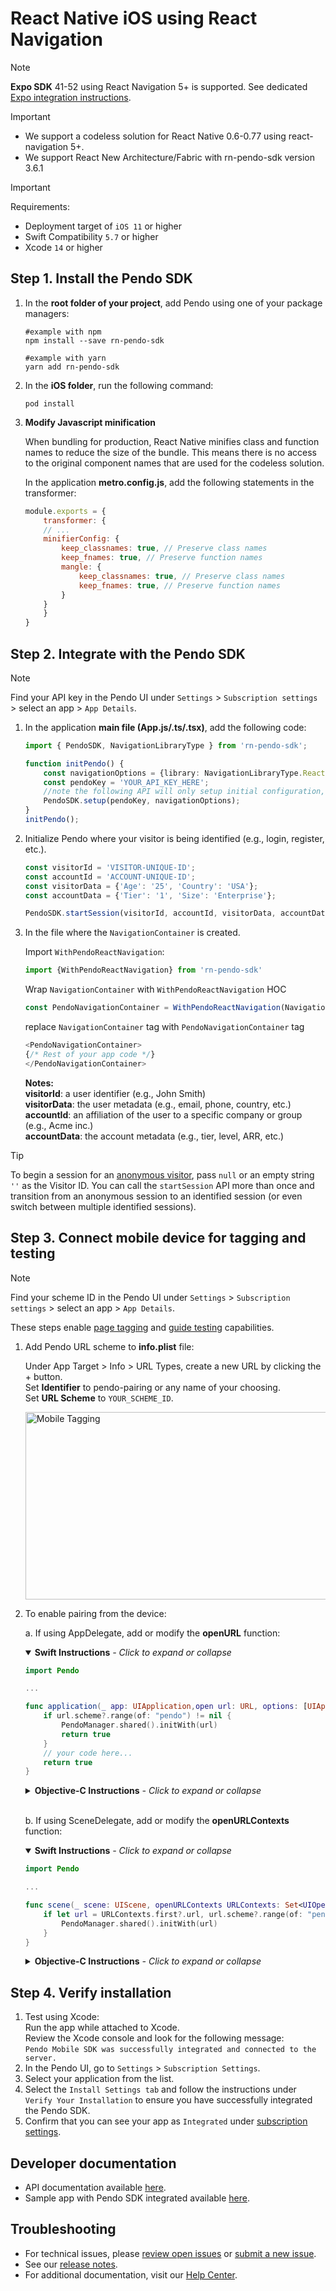 # React Native iOS using React Navigation

>[!NOTE]
>**Expo SDK** 41-52 using React Navigation 5+ is supported. See dedicated [Expo integration instructions](/ios/pnddocs/expo_rn-ios.md).

>[!IMPORTANT]
>- We support a codeless solution for React Native 0.6-0.77 using react-navigation 5+.
>- We support React New Architecture/Fabric with rn-pendo-sdk version 3.6.1

>[!IMPORTANT]
>Requirements:
>- Deployment target of `iOS 11` or higher 
>- Swift Compatibility `5.7` or higher
>- Xcode `14` or higher

## Step 1. Install the Pendo SDK

1. In the **root folder of your project**, add Pendo using one of your package managers: 

    ```shell
    #example with npm
    npm install --save rn-pendo-sdk

    #example with yarn
    yarn add rn-pendo-sdk
    ```

2. In the **iOS folder**, run the following command:

    ```shell script 
    pod install
    ```

3. **Modify Javascript minification**

    When bundling for production, React Native minifies class and function names to reduce the size of the bundle.  This means there is no access to the original component names that are used for the codeless solution.

    In the application **metro.config.js**, add the following statements in the transformer:  

    ```javascript
    module.exports = {
        transformer: {
        // ...
        minifierConfig: {
            keep_classnames: true, // Preserve class names
            keep_fnames: true, // Preserve function names
            mangle: {
                keep_classnames: true, // Preserve class names
                keep_fnames: true, // Preserve function names
            }
        }
        }
    }
    ```

## Step 2. Integrate with the Pendo SDK

>[!NOTE]
>Find your API key in the Pendo UI under `Settings` > `Subscription settings` > select an app > `App Details`.
1. In the application **main file (App.js/.ts/.tsx)**, add the following code:  

    ```typescript
    import { PendoSDK, NavigationLibraryType } from 'rn-pendo-sdk';

    function initPendo() {
        const navigationOptions = {library: NavigationLibraryType.ReactNavigation};
        const pendoKey = 'YOUR_API_KEY_HERE';
        //note the following API will only setup initial configuration, to start collect analytics use startSession
        PendoSDK.setup(pendoKey, navigationOptions);
    }   
    initPendo();
    ```
2. Initialize Pendo where your visitor is being identified (e.g., login, register, etc.).

    ```typescript
    const visitorId = 'VISITOR-UNIQUE-ID';
    const accountId = 'ACCOUNT-UNIQUE-ID';
    const visitorData = {'Age': '25', 'Country': 'USA'};
    const accountData = {'Tier': '1', 'Size': 'Enterprise'};

    PendoSDK.startSession(visitorId, accountId, visitorData, accountData);
    ```

3. In the file where the `NavigationContainer` is created.

   Import `WithPendoReactNavigation`:

    ```typescript
    import {WithPendoReactNavigation} from 'rn-pendo-sdk'    
    ```

   Wrap `NavigationContainer` with  `WithPendoReactNavigation` HOC

    ```typescript
    const PendoNavigationContainer = WithPendoReactNavigation(NavigationContainer);    
    ```

   replace `NavigationContainer` tag with `PendoNavigationContainer` tag

    ```typescript
    <PendoNavigationContainer>
    {/* Rest of your app code */}
    </PendoNavigationContainer>
    ```

    **Notes:**  
    **visitorId**: a user identifier (e.g., John Smith)  
    **visitorData**: the user metadata (e.g., email, phone, country, etc.)  
    **accountId**: an affiliation of the user to a specific company or group (e.g., Acme inc.)  
    **accountData**: the account metadata (e.g., tier, level, ARR, etc.)  

>[!TIP]
>To begin a session for an  <a href="https://support.pendo.io/hc/en-us/articles/360032202751" target="_blank">anonymous visitor</a>, pass ```null``` or an empty string ```''``` as the Visitor ID. You can call the `startSession` API more than once and transition from an anonymous session to an identified session (or even switch between multiple identified sessions). 


## Step 3. Connect mobile device for tagging and testing

>[!NOTE]
>Find your scheme ID in the Pendo UI under `Settings` > `Subscription settings` > select an app > `App Details`.

These steps enable <a href="https://support.pendo.io/hc/en-us/articles/360033609651-Tagging-Mobile-Pages#HowtoTagaPage" target="_blank">page tagging</a>
and <a href="https://support.pendo.io/hc/en-us/articles/360033487792-Creating-a-Mobile-Guide#test-guide-on-device-0-6" target="_blank">guide testing</a> capabilities.

1. Add Pendo URL scheme to **info.plist** file:
  
      Under App Target > Info > URL Types, create a new URL by clicking the + button.  
      Set **Identifier** to pendo-pairing or any name of your choosing.  
      Set **URL Scheme** to `YOUR_SCHEME_ID`.

    <img src="https://user-images.githubusercontent.com/56674958/144723345-15c54098-28db-414c-90da-ef4a5256ae6a.png" width="500" height="300" alt="Mobile Tagging"/> <br>

2. To enable pairing from the device:
    
    a. If using AppDelegate, add or modify the **openURL** function:

    <details open>
    <summary> <b>Swift Instructions</b><i> - Click to expand or collapse</i></summary>

    ```swift
    import Pendo

    ...

    func application(_ app: UIApplication,open url: URL, options: [UIApplication.OpenURLOptionsKey : Any] = [:]) -> Bool {
        if url.scheme?.range(of: "pendo") != nil {
            PendoManager.shared().initWith(url)
            return true
        }
        // your code here...
        return true
    }
    ```
    </details>

    <details>
    <summary> <b>Objective-C Instructions</b><i> - Click to expand or collapse</i></summary>

    ```objective-c
    #import <Pendo/Pendo.h>

    - (BOOL)application:(UIApplication *)app openURL:(NSURL *)url options:(NSDictionary<UIApplicationOpenURLOptionsKey,id> *)options {
            if ([[url scheme] containsString:@"pendo"]) {
                [[PendoManager sharedManager] initWithUrl:url];
                return YES;
            }
            //  your code here ...
            return YES;
    }
    ```
    </details>

    <br>

    b. If using SceneDelegate, add or modify the **openURLContexts** function:

    <details open>
    <summary> <b>Swift Instructions</b><i> - Click to expand or collapse</i></summary>

    ```swift
    import Pendo

    ...

    func scene(_ scene: UIScene, openURLContexts URLContexts: Set<UIOpenURLContext>) {
        if let url = URLContexts.first?.url, url.scheme?.range(of: "pendo") != nil {
            PendoManager.shared().initWith(url)
        }
    }
    ```
    </details>

    <details>
    <summary> <b>Objective-C Instructions</b><i> - Click to expand or collapse</i></summary>

    ```objectivec
    - (void)scene:(UIScene *)scene openURLContexts:(nonnull NSSet<UIOpenURLContext *> *)URLContexts {
        NSURL *url = [[URLContexts allObjects] firstObject].URL;
        if ([[url scheme] containsString:@"pendo"]) {
            [[PendoManager sharedManager] initWithUrl:url];
        }
        //  your code here ...
    }
    ```
    </details>


## Step 4. Verify installation

1. Test using Xcode:  
Run the app while attached to Xcode.  
Review the Xcode console and look for the following message:  
`Pendo Mobile SDK was successfully integrated and connected to the server.`
2. In the Pendo UI, go to `Settings` > `Subscription Settings`.
3. Select your application from the list.
4. Select the `Install Settings tab` and follow the instructions under `Verify Your Installation` to ensure you have successfully integrated the Pendo SDK.
5. Confirm that you can see your app as `Integrated` under <a href="https://app.pendo.io/admin" target="_blank">subscription settings</a>.


## Developer documentation

- API documentation available [here](/api-documentation/rn-apis.md).
- Sample app with Pendo SDK integrated available <a href="https://github.com/pendo-io/RN-demo-app-React-Navigation" target="_blank">here</a>.

## Troubleshooting

- For technical issues, please [review open issues](https://github.com/pendo-io/pendo-mobile-sdk/issues) or [submit a new issue](https://github.com/pendo-io/pendo-mobile-sdk/issues).
- See our [release notes](https://developers.pendo.io/category/mobile-sdk/).
- For additional documentation, visit our [Help Center](https://support.pendo.io/hc/en-us/categories/23324531103771-Mobile-implementation).
